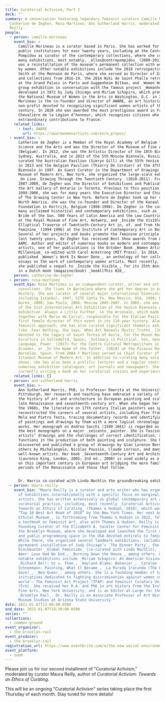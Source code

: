 ```yaml
---
title: Curatorial Activism, Part 2
deck: ""
summary: A conversation featuring legendary feminist curators Camille Morineau,
  Catherine de Zegher, Rosa Martínez, Ann Sutherland Harris, moderated by Maura
  Reilly.
people:
  - person: camille-morineau
    event_bio: >
      Camille Morineau is a curator based in Paris. She has worked for French
      public institutions for over twenty years, including at the Centre Georges
      Pompidou as curator of the contemporary collections, where she curated
      many exhibitions, most notably, _elles@centrepompidou_ (2009-2011), which
      was a reinstallation of the museum’s permanent collection with works only
      by women. Other notable exhibitions include the 2018 retrospective of Kiki
      Smith at the Monnaie de Paris, where she served as Director of Exhibitions
      and Collections from 2016-19, the 2014 Niki de Saint Phalle retrospective
      at the Grand Palais in Paris and Guggenheim Bilbao, and _Women House_, a
      group exhibition in conversation with the famous project _Womanhouse_,
      developed in 1972 by Judy Chicago and Miriam Schapiro, which premiered at
      the National Museum of Women in the Arts in Washington, D.C. in 2018.
      Morineau is the co-founder and director of AWARE, an art historical
      non-profit devoted to recognizing significant women artists of the 20th
      century. In 2020 she was awarded the most prestigious award in France, the
      Chevalière de la Légion d’honneur, which recognizes citizens who have made
      extraordinary contributions to France. 
    related_links:
      - text: AWARE
        url: https://awarewomenartists.com/en/a_propos/
  - event_bio: >
      Catherine de Zegher is a Member of the Royal Academy of Belgium for
      Science and the Arts and was the Director of the Museum of Fine Arts, Gent
      (Belgium). In 2012, she was the Artistic Director of the 18th Biennale of
      Sydney, Australia, and in 2013 of the 5th Moscow Biennale, Russia. She
      curated the Australian Pavilion (Simryn Gill) at the 55th Venice Biennale
      in 2013 and the Belgian Pavilion (Thierry De Cordier) at the 47th Venice
      Biennale in 1997. As Guest Curator in the Department of Drawings at the
      Museum of Modern Art, New York, she organized the large-scale exhibition
      _On Line. Drawing Through the Twentieth Century_ (2010-2011). From
      2007-2009, de Zegher was the Director of Exhibitions and Publications at
      the Art Gallery of Ontario in Toronto. Previous to this position, from
      1999-2006, she was for many years the Executive Director and Chief Curator
      of The Drawing Center in New York. Before de Zegher took up her career in
      North America, she was the co-founder and Director of the Kanaal Art
      Foundation in Kortrijk, Belgium (1988-1998). De Zegher is the curator of
      many acclaimed historical and contemporary exhibitions, such as _America:
      Bride of the Sun. 500 Years of Latin America and the Low Countries_ (1992)
      at the Royal Museum of Fine Art, Antwerp, and _Inside the Visible. An
      Elliptical Traverse of Twentieth-Century Art in, of, and from the
      Feminine_ (1994-1996) at the Institute of Contemporary Art in Boston.
      Several of her projects and books promote the feminine principle. In the
      last twenty years, de Zegher has received Best Show awards from AICA and
      AAMC. Author and editor of numerous books on modern and contemporary
      artists, one of her publications is the October Book _Women Artists at the
      Millennium_ co-edited with Carol Armstrong (MIT Press). In 2014, de Zegher
      published _Women’s Work Is Never Done_, an anthology of her collected
      essays on the work of contemporary women artists. Most recently, in 2020,
      she published a sequel to _Inside the Visible_, for its 25th Anniversary,
      in a Dutch mook (magazine/book) _SeeAllThis #20_.
    person: catherine-de-zegher
  - person: rosa-martinez
    event_bio: Rosa Martínez is an independent curator, writer and art collections
      consultant. She lives in Barcelona where she got her degree in Art
      History. She was curator of several major international biennials,
      including Istanbul, 1997; SITE Santa Fe, New Mexico, USA, 1999; Busan,
      Korea, 2000; Sao Paulo, 2006; Moscow 2005-2007. In 2005, she was director
      of the 51st International Art Exhibition of the Venice Biennale with the
      exhibition _Always a Little Further_ in the Arsenale, which made her –
      together with Maria de Corral, responsible for the Italian Pavilion – the
      first female director of this event in its 110-year history. Always with a
      feminist approach, she has also curated significant thematic exhibitions
      like _Fear Nothing, She Says. When Art Reveals Mystic Truths_ (2015)
      devoted to the legacy of Saint Teresa of Avila, for the Museo Nacional de
      Escultura in Valladolid, Spain; _Intimacy is Political. Sex, Gender,
      Language, Power_ (2017) for the Centro Cultural Metropolitano in Quito,
      Ecuador, or _In the Name of the Father_ (2019) at the Picasso Museum in
      Barcelon, Spain. From 2004-7 Martínez served as Chief Curator of the
      Istanbul Museum of Modern Art. In addition to curating many solo and group
      shows, she has also been a prolific lecturer and a regular contributor to
      numerous exhibition catalogues, art journals and newspapers. She is
      currently writing a book on her curatorial visions and experiences.
    related_links: []
  - person: ann-sutherland-harris
    event_bio: >-
      Ann Sutherland Harris, PhD, is Professor Emerita at the University of
      Pittsburgh. Her research and teaching have embraced a variety of topics in
      the history of art and architecture in European painting and sculpture in
      late Renaissance and seventeenth-century art. When she began her career in
      the 1960s, the literature on 17th century Italian painters was sparse. She
      reconstructed the careers of several artists, including Pier Francesco
      Mola and Pietro Testa, tracing documentary records and identifying a group
      of paintings and drawings by them with a more logical chronology of their
      works. Her monograph on Andrea Sacchi (1599-1661) is regarded as one of
      the best monographs on a major _seicento_ painter. She is fascinated by
      artists’ drawings and the challenges of correct identification, and their
      functions in the production of both painting and sculpture. She has
      discovered and published a group of drawings by Gian Lorenzo Bernini, and
      others by Michelangelo, Nicolas Poussin, Claude Lorrain, and many less
      well-known artists. Her book _Seventeenth-Century Art and Architecture_
      (Laurence King, London, 2005; 2nd ed., 2008) is used widely as a textbook
      on this important century in European art bridging the more familiar
      periods of the Renaissance and those that follow. 


      Dr. Harris co-curated with Linda Nochlin the groundbreaking exhibition _Women Artists, 1550-1950_, which opened at the Los Angeles County Museum in 1976 and then traveled to the University Art Museum, Austin, Texas; the Carnegie Museum of Art, Pittsburgh; and the Brooklyn Museum, New York). As the first exhibition at major museums in the U.S. dedicated to women artists, it attracted large audiences in both Los Angeles and New York, and thus drew public attention to women artists who were little known except to specialists, among them Sofonisba Anguissola, Lavinia Fontana, Artemisia Gentileschi, Judith Leyster, Rachel Ruysch, and Elizabeth Vigée Lebrun. Major exhibitions have been devoted to all of them since and excellent monographs too, except for Ruysch, though she is always included in exhibitions about flower painters. For the _Women Artists, 1550-1950_ catalogue, Dr. Harris wrote most of the catalogue entries for the artists working before 1800 as well as a substantial essay about the situation of all women in the previous centuries whose weaving, embroidery and manuscript illuminations made them the first women artists in Europe – and thus the ancestors of the pioneering women artists who emerged in Europe in the mid-sixteenth-century. Feminist activism has also played a role in Sutherland Harris’ career. In 1970, she testified before the US Congress about the discrimination faced by women in higher education, and then helped to establish the Women’s Caucus for Art, an advocacy organization for women active as artists, art historians, and museum professionals; she served as its first President (1972-74). She continues to write about women artists of the past and present, including Artemisia Gentileschi, Elisabetta Sirani, Alice Neel, Elizabeth Murray and Edna Andrade, among others. Dr. Sutherland Harris received her PhD from the Courtauld Institute of the University of London. 
  - person: maura-reilly
    event_bio: "Maura Reilly is a curator and arts writer who has organized dozens
      of exhibitions internationally with a specific focus on marginalized
      artists. She has written extensively on global contemporary art and
      curatorial practice, including, most recently _Curatorial Activism:
      Towards an Ethics of Curating_ (Thames & Hudson, 2018), which was named a
      “Top 10 Best Art Book of 2018” by the New York Times. Her next book, _The
      Ethical Museum_, is forthcoming from Thames & Hudson in 2022, followed by
      a textbook on Feminist Art, also with Thames & Hudson. Reilly is the
      Founding Curator of the Elizabeth A. Sackler Center for Feminist Art at
      the Brooklyn Museum, where she developed and launched the first exhibition
      and public programming space in the USA devoted entirely to feminist art.
      While there, she organized several landmark exhibitions, including the
      permanent installation of Judy Chicago’s _The Dinner Party_, the
      blockbuster _Global Feminisms_ (co-curated with Linda Nochlin), _Ghada
      Amer: Love Had No End_, _Burning Down the House_, among others. Other
      notable exhibitions include _Miriam Schapiro: An American Visionary_,
      _Richard Bell: Uz v. Them_, _Nayland Blake: Behavior_, _Carolee
      Schneemann: Painting, What It Became_, _La Mirada Iracunda (The Furious
      Gaze)_, _Neo-Queer_, among others. She is a founding member of two
      initiatives dedicated to fighting discrimination against women in the art
      world – The Feminist Art Project (TFAP) and Feminist Curators United
      (FcU). She received her M.A. and PhD in art history from the Institute of
      Fine Arts, New York University, and is an Editor-at-Large for the
      _Brooklyn Rail_. Dr. Reilly is an Associate Professor of Art History and
      Museum Studies at Arizona State University."
date: 2021-01-07T13:00:00-0500
end_date: 2021-01-07T14:30:00-0500
series: ""
collections:
  - common-ground
event_organizer:
  - the-brooklyn-rail
event_producer:
  - the-brooklyn-rail
registration_url: https://www.eventbrite.com/e/the-new-social-environment-207-curatorial-activism-part-2-tickets-134785957427
event_platform:
  - zoom
---
```

Please join us for our second installment of "Curatorial Activism," moderated by curator Maura Reilly, author of *Curatorial Activism: Towards an Ethics of Curating*. 

This will be an ongoing "Curatorial Activism" series taking place the first Thursday of each month. Stay tuned for more details!